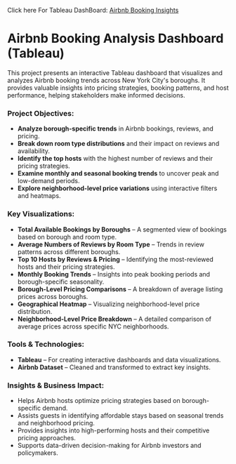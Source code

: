 Click here For Tableau DashBoard: [Airbnb Booking Insights](https://public.tableau.com/app/profile/ivan.mu6616/viz/Airbnb_17380150594670/Dashboard1)



# Airbnb Booking Analysis Dashboard (Tableau)

This project presents an interactive Tableau dashboard that visualizes and analyzes Airbnb booking trends across New York City's boroughs. It provides valuable insights into pricing strategies, booking patterns, and host performance, helping stakeholders make informed decisions.
### Project Objectives:

* **Analyze borough-specific trends** in Airbnb bookings, reviews, and pricing.
* **Break down room type distributions** and their impact on reviews and availability.
* **Identify the top hosts** with the highest number of reviews and their pricing strategies.
* **Examine monthly and seasonal booking trends** to uncover peak and low-demand periods.
* **Explore neighborhood-level price variations** using interactive filters and heatmaps.

### Key Visualizations:

* **Total Available Bookings by Boroughs** – A segmented view of bookings based on borough and room type.
* **Average Numbers of Reviews by Room Type** – Trends in review patterns across different boroughs.
* **Top 10 Hosts by Reviews & Pricing** – Identifying the most-reviewed hosts and their pricing strategies.
* **Monthly Booking Trends** – Insights into peak booking periods and borough-specific seasonality.
* **Borough-Level Pricing Comparisons** – A breakdown of average listing prices across boroughs.
* **Geographical Heatmap** – Visualizing neighborhood-level price distribution.
* **Neighborhood-Level Price Breakdown** – A detailed comparison of average prices across specific NYC neighborhoods.

### Tools & Technologies:

* **Tableau** – For creating interactive dashboards and data visualizations.
* **Airbnb Dataset** – Cleaned and transformed to extract key insights.

### Insights & Business Impact:

* Helps Airbnb hosts optimize pricing strategies based on borough-specific demand.
* Assists guests in identifying affordable stays based on seasonal trends and neighborhood pricing.
* Provides insights into high-performing hosts and their competitive pricing approaches.
* Supports data-driven decision-making for Airbnb investors and policymakers.
